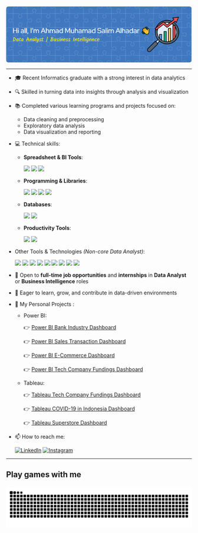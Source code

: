 <p align="center">
  <img src="img/header-ahmadmsa.png" alt="Header Ahmad MSA">
</p>

---

* 🎓 Recent Informatics graduate with a strong interest in data analytics
* 🔍 Skilled in turning data into insights through analysis and visualization
* 📚 Completed various learning programs and projects focused on:

  * Data cleaning and preprocessing
  * Exploratory data analysis
  * Data visualization and reporting
* 💻 Technical skills:

  * **Spreadsheet & BI Tools**: 
  
    <img src="https://img.shields.io/badge/Microsoft_Excel-217346?style=for-the-badge&logo=microsoft-excel&logoColor=white" /> <img src="https://img.shields.io/badge/PowerBI-F2C811?style=for-the-badge&logo=Power%20BI&logoColor=white" /> <img src="https://img.shields.io/badge/Tableau-E97627?style=for-the-badge&logo=Tableau&logoColor=white" />

  * **Programming & Libraries**: 
  
    <img src="https://img.shields.io/badge/Python-FFD43B?style=for-the-badge&logo=python&logoColor=blue" /> <img src="https://img.shields.io/badge/Numpy-777BB4?style=for-the-badge&logo=numpy&logoColor=white" /> <img src="https://img.shields.io/badge/Pandas-2C2D72?style=for-the-badge&logo=pandas&logoColor=white" /> <img src="https://img.shields.io/badge/Matplotlib-%23ffffff.svg?style=for-the-badge&logo=Matplotlib&logoColor=black" />

  * **Databases**: 
  
    <img src="https://img.shields.io/badge/PostgreSQL-316192?style=for-the-badge&logo=postgresql&logoColor=white" /> <img src="https://img.shields.io/badge/MySQL-005C84?style=for-the-badge&logo=mysql&logoColor=white" />

  * **Productivity Tools**: 
  
    <img src="https://img.shields.io/badge/Microsoft_Word-2B579A?style=for-the-badge&logo=microsoft-word&logoColor=white" /> <img src="https://img.shields.io/badge/Microsoft_PowerPoint-B7472A?style=for-the-badge&logo=microsoft-powerpoint&logoColor=white" />

* Other Tools & Technologies *(Non-core Data Analyst)*: 

  <img src="https://img.shields.io/badge/Jupyter-F37626.svg?&style=for-the-badge&logo=Jupyter&logoColor=white" /> <img src="https://img.shields.io/badge/TensorFlow-FF6F00?style=for-the-badge&logo=tensorflow&logoColor=white" /> <img src="https://img.shields.io/badge/OpenCV-27338e?style=for-the-badge&logo=OpenCV&logoColor=white" />
  <img src="https://img.shields.io/badge/HTML5-E34F26?style=for-the-badge&logo=html5&logoColor=white" /> <img src="https://img.shields.io/badge/CSS3-1572B6?style=for-the-badge&logo=css3&logoColor=white" /> <img src="https://img.shields.io/badge/JavaScript-323330?style=for-the-badge&logo=javascript&logoColor=F7DF1E" /> <img src="https://img.shields.io/badge/PHP-777BB4?style=for-the-badge&logo=php&logoColor=white" /> <img src="https://img.shields.io/badge/phpmyadmin-6C78AF?style=for-the-badge&logo=phpmyadmin&logoColor=white" />
  <img src="https://img.shields.io/badge/Xampp-F37623?style=for-the-badge&logo=xampp&logoColor=white" />

* 🚀 Open to **full-time job opportunities** and **internships** in **Data Analyst** or **Business Intelligence** roles

* 🌱 Eager to learn, grow, and contribute in data-driven environments

* 🧾 My Personal Projects :
  * Power BI:
    
    👉 [Power BI Bank Industry Dashboard](https://github.com/AhmadMSA13/powerbi-bank-industry-dashboard.git)
    
    👉 [Power BI Sales Transaction Dashboard](https://github.com/AhmadMSA13/powerbi-sales-transaction-dashboard.git)
    
    👉 [Power BI E-Commerce Dashboard](https://github.com/AhmadMSA13/powerbi-e-commerce-dashboard.git)
    
    👉 [Power BI Tech Company Fundings Dashboard](https://github.com/AhmadMSA13/tech-company-fundings-dashboard.git)
  * Tableau:
    
    👉 [Tableau Tech Company Fundings Dashboard](https://github.com/AhmadMSA13/tech-company-fundings-dashboard.git)
    
    👉 [Tableau COVID-19 in Indonesia Dashboard](https://github.com/AhmadMSA13/tableau-covid-19-indonesia-dashboard.git)
    
    👉 [Tableau Superstore Dashboard](https://github.com/AhmadMSA13/tableau-superstore-dashboard.git)

* 📫 How to reach me: 

  [![LinkedIn](https://img.shields.io/badge/LinkedIn-0077B5?style=for-the-badge&logo=linkedin&logoColor=white)](https://www.linkedin.com/in/ahmad-muhamad-salim-alhadar/) [![Instagram](https://img.shields.io/badge/Instagram-%23E4405F.svg?style=for-the-badge&logo=Instagram&logoColor=white)](https://www.instagram.com/ahmadmsa13/)

---

<h2 align="left">Play games with me</h2>

###

<img src="https://raw.githubusercontent.com/AhmadMSA13/AhmadMSA13/output/snake.svg" alt="Snake animation" />

###